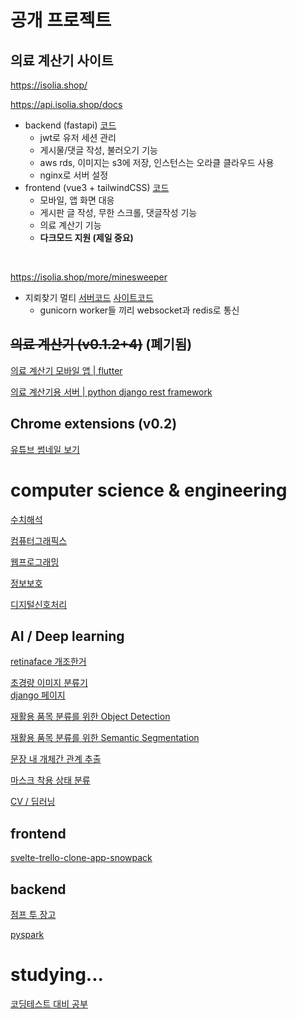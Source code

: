# 공개 프로젝트

## 의료 계산기 사이트
https://isolia.shop/


https://api.isolia.shop/docs
- backend (fastapi) [코드](https://github.com/sglee487/isolia_api)
  - jwt로 유저 세션 관리
  - 게시물/댓글 작성, 불러오기 기능
  - aws rds, 이미지는 s3에 저장, 인스턴스는 오라클 클라우드 사용
  - nginx로 서버 설정
- frontend (vue3 + tailwindCSS) [코드](https://github.com/sglee487/isolia)
  - 모바일, 앱 화면 대응
  - 게시판 글 작성, 무한 스크롤, 댓글작성 기능
  - 의료 계산기 기능
  - **다크모드 지원 (제일 중요)**
<br>

https://isolia.shop/more/minesweeper
- 지뢰찾기 멀티 [서버코드](https://github.com/sglee487/isolia_api/blob/main/sockets/minesweeper.py) [사이트코드](https://github.com/sglee487/isolia/blob/main/src/mores/MineSweeper.vue)
  - gunicorn worker들 끼리 websocket과 redis로 통신

## ~~의료 계산기 (v0.1.2+4)~~ (폐기됨)
[의료 계산기 모바일 앱 | flutter ](https://github.com/sglee487/medical_calculator)

[의료 계산기용 서버 | python django rest framework](https://github.com/sglee487/medical_calculator_api)

## Chrome extensions (v0.2)
[유튜브 썸네일 보기](https://github.com/sglee487/view_thumbnail)

# computer science & engineering
[수치해석](https://github.com/sglee487/Numerical-analysis---class)

[컴퓨터그래픽스](https://github.com/sglee487/ComputerGraphics)

[웹프로그래밍](https://github.com/sglee487/webprogramming)

[정보보호](https://github.com/sglee487/securityclass)

[디지털신호처리](https://github.com/sglee487/Digital-signal-processing---class)

## AI / Deep learning

[retinaface 개조한거](https://github.com/sglee487/Pytorch_Retinaface)

[초경량 이미지 분류기](https://github.com/bcaitech1/p4-mod-model_diet)  
[django 페이지](https://github.com/sglee487/trash7djangoProject)

[재활용 품목 분류를 위한 Object Detection](https://github.com/bcaitech1/p3-ims-obd-doggum/tree/main/sanggeon_obd/mmdetection_trash)

[재활용 품목 분류를 위한 Semantic Segmentation](https://github.com/bcaitech1/p3-ims-obd-doggum/tree/main/sanggeon_seg)

[문장 내 개체간 관계 추출](https://github.com/bcaitech1/p2-klue-sglee487)  

[마스크 착용 상태 분류](https://github.com/bcaitech1/p1-img-sglee487)  

[CV / 딥러닝](https://github.com/sglee487/ComputerVisions)  

## frontend
[svelte-trello-clone-app-snowpack](https://github.com/sglee487/svelte-trello-clone-app-snowpack)
## backend
[점프 투 장고](https://github.com/sglee487/Jump-To-Django)  

[pyspark](https://github.com/sglee487/pyspark_practice)

# studying...

[코딩테스트 대비 공부](https://github.com/sglee487/Coding-test)


